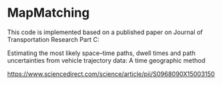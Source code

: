 # MapMatching
 
This code is implemented based on a published paper on Journal of Transportation Research Part C:

Estimating the most likely space–time paths, dwell times and path uncertainties from vehicle trajectory data: A time geographic method

https://www.sciencedirect.com/science/article/pii/S0968090X15003150